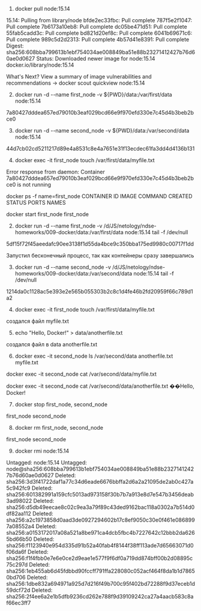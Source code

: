 1. docker pull node:15.14

15.14: Pulling from library/node
bfde2ec33fbc: Pull complete
787f5e2f1047: Pull complete
7b6173a10eb8: Pull complete
dc05be471d51: Pull complete
55fab5cadd3c: Pull complete
bd821d20ef8c: Pull complete
6041b69671c6: Pull complete
989c5d2d2313: Pull complete
4b57d41e8391: Pull complete
Digest: sha256:608bba799613b1ebf754034ae008849ba51e88b23271412427b76d60ae0d0627
Status: Downloaded newer image for node:15.14
docker.io/library/node:15.14

What's Next?
  View a summary of image vulnerabilities and recommendations → docker scout quickview node:15.14

2. docker run -d --name first_node -v ${PWD}/data:/var/first/data node:15.14

7a80427dddea657ed79010b3eaf029bcd66e9f970efd330e7c45d4b3beb2bce0

3. docker run -d --name second_node -v ${PWD}/data:/var/second/data node:15.14

44d7cb02cd5211217d89e4a8531c8e4a7651e31f13ecdec61fa3dd4d4136b131

4. docker exec -it first_node touch /var/first/data/myfile.txt

Error response from daemon: Container 7a80427dddea657ed79010b3eaf029bcd66e9f970efd330e7c45d4b3beb2bce0 is not running

docker ps -f name=first_node
CONTAINER ID   IMAGE     COMMAND   CREATED   STATUS    PORTS     NAMES

docker start first_node
first_node

2. docker run -d --name first_node -v /d/JS/netology/ndse-homeworks/009-docker/data:/var/first/data node:15.14 tail -f /dev/null

5df15f72f45aeedafc90ee3138f1d55da4bce9c350bba175ed9980c00717f1dd

Запустил бесконечный процесс, так как контейнеры сразу завершались

3. docker run -d --name second_node -v /d/JS/netology/ndse-homeworks/009-docker/data:/var/second/data node:15.14 tail -f /dev/null

1214da0c1128ac5e393e2e565b055303b2c8c1d4fe46b2fd20959f66c789d1a2

4. docker exec -it first_node touch /var/first/data/myfile.txt

создался файл myfile.txt

5. echo "Hello, Docker!" > data/anotherfile.txt

создался файл в data anotherfile.txt

6. docker exec -it second_node ls /var/second/data
anotherfile.txt  myfile.txt

docker exec -it second_node cat /var/second/data/myfile.txt

docker exec -it second_node cat /var/second/data/anotherfile.txt
��Hello, Docker!

7. docker stop first_node, second_node

first_node
second_node

8. docker rm first_node, second_node

first_node
second_node

9. docker rmi node:15.14

Untagged: node:15.14
Untagged: node@sha256:608bba799613b1ebf754034ae008849ba51e88b23271412427b76d60ae0d0627
Deleted: sha256:3d3f41722daf1a77c34d6eade6676bbffa2d6a2a21095de2ab0c427a5c942fc9
Deleted: sha256:601382991a159cfc5013ad973158f30b7b7a913e8d7e547b3456deab3ad98022
Deleted: sha256:d5db49eecae8c02c9ea3a79f89c43ded9162bac118a0302a7b514d0df82aa112
Deleted: sha256:a2c1973858d0aad3de0927294602b17c8ef9050c30e0f461e0868997a08552a4
Deleted: sha256:a0153172017a08a521a8be971ca4dcb5fbc4b7227642c12bbb2da6265bd66b50
Deleted: sha256:f1123940e954d335d91b52a40fab4f8144f38ff113ade7d65663071d0f06da6f
Deleted: sha256:f1f4fbb0e7e6e0ce2d9eae1e577f9f6df0a719dd874bff00b2d08895c75c297d
Deleted: sha256:1eb455ab6d45fdbbd90fccff791ffa228080c052acf464f8da1b1d78650bd706
Deleted: sha256:1dbe832a694971a925d7d216f49b700c95f402bd72288f9d37eceb1d59dcf72d
Deleted: sha256:2f4ee6a2e1b5dfb9236cd262e788f9d39109242ca27a4aacb583c8af66ec3ff7
